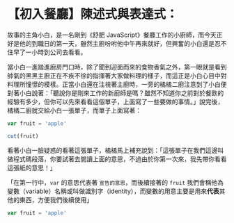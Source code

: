 # 【初入餐廳】陳述式與表達式：

故事的主角小白，是一名剛到《舒肥 JavaScript》餐廳工作的小廚師，而今天正好是他的到職日的第一天，雖然主廚吩咐他中午再來就好，但興奮的小白還是忍不住早了一小時到公司去看看。

當小白一進踏進廚房門口時，除了聞到迎面而來的食物香氣之外，第一眼就是看到帥氣的黑黑主廚正在不疾不徐的指揮著大家做料理的樣子，而這正是小白心目中對料理所憧憬的模樣。正當小白還在注視著主廚時，一旁的橘橘二廚注意到了小白便對著小白說著：「聽說你是剛來工作的新廚師是嗎？雖然不知道你之前對於餐飲的經驗有多少，但你可以先來看看這個單子，上面寫了一些要做的事情。」說完後，橘橘二廚就交給小白一張單子，而單子上面寫著：

```js
var fruit = 'apple'

cut(fruit)
```

看著小白一臉疑惑的看著這張單子，橘橘馬上補充說到：「這張單子在我們這邊叫做程式碼段落，你要試著去閱讀上面的意思，不過由於你第一次來，我先帶你看看這張紙的意思！」

「在第一行中，`var` 的意思代表著 `宣告的意思`，而後續接著的 `fruit` 我們會稱他為變數（variable）名稱或叫做識別字（identity），而變數的用意主要是用來**代表**其他的東西，方便我們後續使用」

```js
var fruit = 'apple'
```
